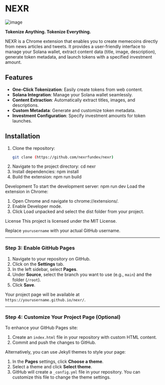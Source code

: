 # NEXR
![image](https://github.com/user-attachments/assets/d65a5ab5-3bdf-4c72-853b-cc14578bd3e3)

**Tokenize Anything. Tokenize Everything.**

NEXR is a Chrome extension that enables you to create memecoins directly from news articles and tweets. It provides a user-friendly interface to manage your Solana wallet, extract content data (title, image, description), generate token metadata, and launch tokens with a specified investment amount.

##  Features

- **One-Click Tokenization**: Easily create tokens from web content.
- **Solana Integration**: Manage your Solana wallet seamlessly.
- **Content Extraction**: Automatically extract titles, images, and descriptions.
- **Custom Metadata**: Generate and customize token metadata.
- **Investment Configuration**: Specify investment amounts for token launches.

##  Installation

1. Clone the repository:
   ```bash
   git clone (https://github.com/nexrfundev/nexr)
2.  Navigate to the project directory:
    cd nexr
3. Install dependencies:
   npm install
4. Build the extension:
   npm run build


Development
To start the development server:
 npm run dev
 Load the extension in Chrome:

1) Open Chrome and navigate to chrome://extensions/.
2) Enable Developer mode.
3) Click Load unpacked and select the dist folder from your project.

License
This project is licensed under the MIT License.

Replace `yourusername` with your actual GitHub username.

---

### Step 3: Enable GitHub Pages

1. Navigate to your repository on GitHub.
2. Click on the **Settings** tab.
3. In the left sidebar, select **Pages**.
4. Under **Source**, select the branch you want to use (e.g., `main`) and the folder (`/root`).
5. Click **Save**.

Your project page will be available at `https://yourusername.github.io/nexr/`.

---

### Step 4: Customize Your Project Page (Optional)

To enhance your GitHub Pages site:

1. Create an `index.html` file in your repository with custom HTML content.
2. Commit and push the changes to GitHub.

Alternatively, you can use Jekyll themes to style your page:

1. In the **Pages** settings, click **Choose a theme**.
2. Select a theme and click **Select theme**.
3. GitHub will create a `_config.yml` file in your repository. You can customize this file to change the theme settings.
 
